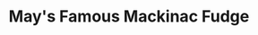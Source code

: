 ---
title: "May's Famous Mackinac Fudge"
url: /mackinac-island/mays-famous-mackinac-fudge/
shop: confectionery
---
